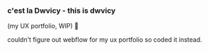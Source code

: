 <h3>c'est la Dwvicy - this is dwvicy</h3>
(my UX portfolio, WIP) 🚧 

couldn't figure out webflow for my ux portfolio so coded it instead.
